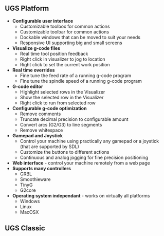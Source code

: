 ## UGS Platform
* **Configurable user interface**
  * Customizable toolbox for common actions
  * Customizable toolbar for common actions
  * Dockable windows that can be moved to suit your needs
  * Responsive UI supporting big and small screens
* **Visualize g-code files**
  * Real time tool position feedback
  * Right click in visualizer to jog to location
  * Right click to set the current work position
* **Real time overrides** 
  * Fine tune the feed rate of a running g-code program
  * Fine tune the spindle speed of a running g-code program
* **G-code editor**
  * Highlight selected rows in the Visualizer
  * Show the selected row in the Visualizer
  * Right click to run from selected row
* **Configurable g-code optimization**
  * Remove comments
  * Truncate decimal precision to configurable amount
  * Convert arcs (G2/G3) to line segments
  * Remove whitespace
* **Gamepad and Joystick** 
  * Control your machine using practically any gamepad or a joystick (that are supported by SDL)
  * Customize the buttons to different actions
  * Continuous and analog jogging for fine precision positioning
* **Web interface** - control your machine remotely from a web page
* **Supports many controllers**
  * GRBL
  * Smoothieware
  * TinyG
  * G2core
* **Operating system independant** - works on virtually all platforms
  * Windows
  * Linux
  * MacOSX

## UGS Classic
